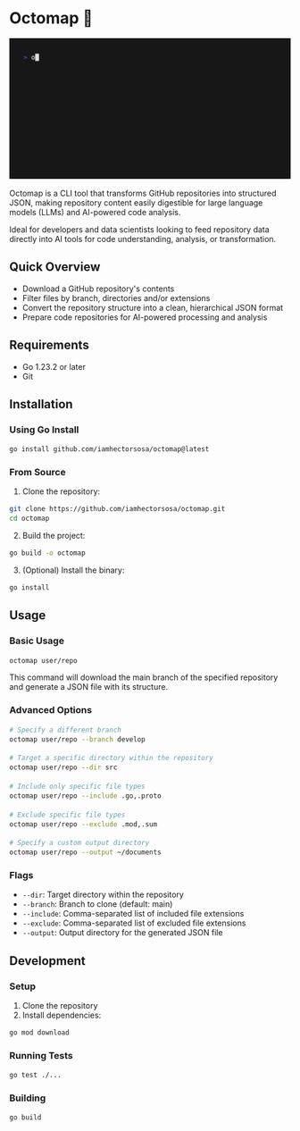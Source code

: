 # Octomap 🐙

![Octomap Demo](./demo.gif)

Octomap is a CLI tool that transforms GitHub repositories into structured JSON, making repository content easily digestible for large language models (LLMs) and AI-powered code analysis.

Ideal for developers and data scientists looking to feed repository data directly into AI tools for code understanding, analysis, or transformation.

## Quick Overview

- Download a GitHub repository's contents
- Filter files by branch, directories and/or extensions
- Convert the repository structure into a clean, hierarchical JSON format
- Prepare code repositories for AI-powered processing and analysis

## Requirements

- Go 1.23.2 or later
- Git

## Installation

### Using Go Install

```bash
go install github.com/iamhectorsosa/octomap@latest
```

### From Source

1. Clone the repository:

```bash
git clone https://github.com/iamhectorsosa/octomap.git
cd octomap
```

2. Build the project:

```bash
go build -o octomap
```

3. (Optional) Install the binary:

```bash
go install
```

## Usage

### Basic Usage

```bash
octomap user/repo
```

This command will download the main branch of the specified repository and generate a JSON file with its structure.

### Advanced Options

```bash
# Specify a different branch
octomap user/repo --branch develop

# Target a specific directory within the repository
octomap user/repo --dir src

# Include only specific file types
octomap user/repo --include .go,.proto

# Exclude specific file types
octomap user/repo --exclude .mod,.sum

# Specify a custom output directory
octomap user/repo --output ~/documents
```

### Flags

- `--dir`: Target directory within the repository
- `--branch`: Branch to clone (default: main)
- `--include`: Comma-separated list of included file extensions
- `--exclude`: Comma-separated list of excluded file extensions
- `--output`: Output directory for the generated JSON file

## Development

### Setup

1. Clone the repository
2. Install dependencies:

```bash
go mod download
```

### Running Tests

```bash
go test ./...
```

### Building

```bash
go build
```
